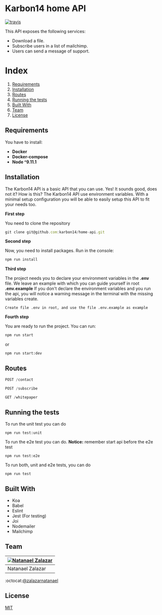 
# Karbon14 home API
[![travis](https://img.shields.io/travis/karbon14/home-api/master.svg?label=travis&maxAge=43200)](https://travis-ci.org/karbon14/home-api)

This API exposes the following services:

- Download a file.
- Subscribe users in a list of mailchimp.
- Users can send a message of support.

# Index

1. [Requirements](#requirements)  
2. [Installation](#installation)
3. [Routes](#routes)
4. [Running the tests](#running-the-tests)
5. [Built With](#built-with)
6. [Team](#team)
7. [License](#license)

## Requirements
You have to install:

- **Docker**
- **Docker-compose**
- **Node ^9.11.1**

## Installation
The Karbon14 API is a basic API that you can use. Yes! It sounds good, does not it?
How is this? The Karbon14 API use environment variables. With a minimal setup configuration you will be able to easily setup this API to fit your needs too.

**First step**

You need to clone the repository

```js
git clone git@github.com:karbon14/home-api.git
```

**Second step**

Now, you need to install packages. Run in the console:

```cmd
npm run install
```


**Third step**

The project needs you to declare your environment variables in the **.env** file. We leave an example with which you can guide yourself in root **.env.example**
If you don't declare the environment variables and you run the api, you will notice a warning message in the terminal with the missing variables create.

```
Create file .env in root, and use the file .env.example as example
```

**Fourth step**

You are ready to run the project. You can run:

```cmd
npm run start
```

or

```cmd
npm run start:dev
```

## Routes

```js
POST /contact
```
```js
POST /subscribe
```
```js
GET /whitepaper
```
## Running the tests

To run the unit test you can do

```
npm run test:unit
```

To run the e2e test you can do. **Notice:** remember start api before the e2e test

```
npm run test:e2e
```

To run both, unit and e2e tests, you can do

```
npm run test
```

## Built With
- Koa
- Babel
- Eslint
- Jest (For testing)
- Joi
- Nodemailer
- Mailchimp

## Team
[![Natanael Zalazar](https://avatars.githubusercontent.com/u/11928153?s=64)](https://github.com/zalazarnatanael) |
|---|
Natanael Zalazar |
:octocat:[@zalazarnatanael](https://github.com/zalazarnatanael)


## License
[MIT](https://github.com/karbon14/home-api/blob/master/LICENSE)
